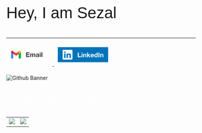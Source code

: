 <!-- # Hey, I am Sezal -->
<link rel="preconnect" href="https://fonts.gstatic.com">
<link href="https://fonts.googleapis.com/css2?family=Poppins:wght@400;500;600;700&display=swap" rel="stylesheet">
<p style="font-size:3em;font-family: 'Poppins', sans-serif;" >Hey, I am Sezal</p>
<hr style="border-color:white;" />
<a target="_blank" href="mailto:sezal3553@gmail.com" target="_blank">
<img style="padding:10px 10px 10px 0px;" height="40em" alt="Email" src="./Email.png" />
</a>
<a target="_blank" href="https://www.linkedin.com/in/sezal-sharma-8806711b5/ target="_blank">
<img style="padding:10px;" height="40em" alt="LinkedIn" src="./Linkedin.png" />
</a>


<div style="padding: 20px 0px;"><img src="./Mayank Jindal (1).png" alt="Github Banner"></div>
<p style="color:white;font-weight:500;font-family: 'Poppins', sans-serif;">
   I am a Junior Computer Science student. 
  <br>My interest in computers and how to develop softwares brought me to Chitkara University, where I am working on my BE in Computer Science & Engineering.
</p>
<table width="100%">
  <tr>
    <td>
<img height="180em" src="https://github-readme-stats.vercel.app/api?username=sez07&show_icons=true&hide_border=true&&count_private=true&include_all_commits=true" /> </td>
 <td> <img height="180em" src="https://github-readme-stats.vercel.app/api/top-langs/?username=sez07&show_icons=true&hide_border=true&layout=compact&langs_count=10"/> </td>
  </tr>
 <table>
